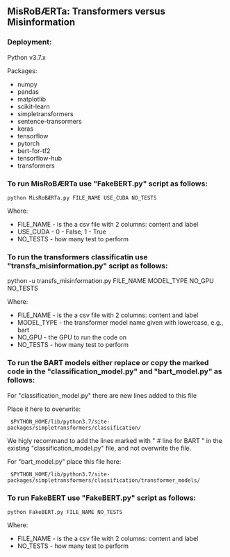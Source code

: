 
## MisRoBÆRTa: Transformers versus Misinformation


### Deployment: 

Python v3.7.x

Packages:
* numpy
* pandas
* matplotlib
* scikit-learn
* simpletransformers
* sentence-transormers
* keras
* tensorflow
* pytorch
* bert-for-tf2 
* tensorflow-hub
* transformers

### To run MisRoBÆRTa use "FakeBERT.py" script as follows:

`python MisRoBÆRTa.py FILE_NAME USE_CUDA NO_TESTS`

Where:
* FILE_NAME - is the a csv file with 2 columns: content and label
* USE_CUDA - 0 - False, 1 - True
* NO_TESTS - how many test to perform

### To run the transformers classificatin use "transfs_misinformation.py" script as follows:

python -u transfs_misinformation.py FILE_NAME MODEL_TYPE NO_GPU NO_TESTS  

Where:
* FILE_NAME - is the a csv file with 2 columns: content and label
* MODEL_TYPE - the transformer model name given with lowercase, e.g., bart
* NO_GPU - the GPU to run the code on
* NO_TESTS - how many test to perform


### To run the BART models either replace or copy the marked code in the "classification_model.py" and "bart_model.py" as follows:

For "classification_model.py" there are new lines added to this file

Place it here to overwrite:

` $PYTHON_HOME/lib/python3.7/site-packages/simpletransformers/classification/`

We higly recommand to add the lines marked with " # line for BART " in the existing "classification_model.py" file, and not overwrite the file.

For "bart_model.py" place this file here:

` $PYTHON_HOME/lib/python3.7/site-packages/simpletransformers/classification/transformer_models/`

### To run FakeBERT use "FakeBERT.py" script as follows:

`python FakeBERT.py FILE_NAME NO_TESTS`

Where:
* FILE_NAME - is the a csv file with 2 columns: content and label
* NO_TESTS - how many test to perform

